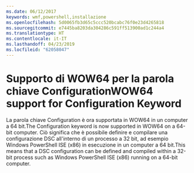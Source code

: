 ```yaml
---
ms.date: 06/12/2017
keywords: wmf,powershell,installazione
ms.openlocfilehash: 5d0065fb3d65c5ccc520bcabc76f0e23d4265818
ms.sourcegitcommit: e7445ba8203da304286c591ff513900ad1c244a4
ms.translationtype: HT
ms.contentlocale: it-IT
ms.lasthandoff: 04/23/2019
ms.locfileid: "62058047"
---
```

# <a name="wow64-support-for-configuration-keyword"></a><span data-ttu-id="f0b6c-102">Supporto di WOW64 per la parola chiave Configuration</span><span class="sxs-lookup"><span data-stu-id="f0b6c-102">WOW64 support for Configuration Keyword</span></span>

<span data-ttu-id="f0b6c-103">La parola chiave Configuration è ora supportata in WOW64 in un computer a 64 bit.</span><span class="sxs-lookup"><span data-stu-id="f0b6c-103">The Configuration keyword is now supported in WOW64 on a 64-bit computer.</span></span> <span data-ttu-id="f0b6c-104">Ciò significa che è possibile definire e compilare una configurazione DSC all'interno di un processo a 32 bit, ad esempio Windows PowerShell ISE (x86) in esecuzione in un computer a 64 bit.</span><span class="sxs-lookup"><span data-stu-id="f0b6c-104">This means that a DSC configuration can be defined and compiled within a 32-bit process such as Windows PowerShell ISE (x86) running on a 64-bit computer.</span></span>
